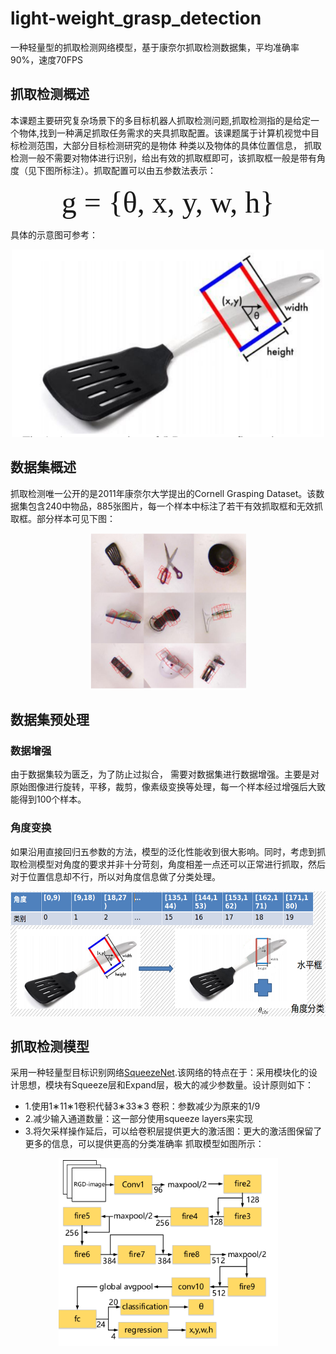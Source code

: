 # light-weight_grasp_detection
一种轻量型的抓取检测网络模型，基于康奈尔抓取检测数据集，平均准确率90%，速度70FPS
## 抓取检测概述
本课题主要研究复杂场景下的多目标机器人抓取检测问题,抓取检测指的是给定一个物体,找到一种满足抓取任务需求的夹具抓取配置。该课题属于计算机视觉中目标检测范围，大部分目标检测研究的是物体
种类以及物体的具体位置信息， 抓取检测一般不需要对物体进行识别，给出有效的抓取框即可，该抓取框一般是带有角度（见下图所标注）。抓取配置可以由五参数法表示：
<p align="center">
<font face="黑体" size=15>
g = {θ, x, y, w, h}
</font>
</p>
具体的示意图可参考：
<p align="center">
<img width = '500' height = '300' src = "https://github.com/missFuture/zte-com2020/blob/master/images/five_para.png"/>
</p>

## 数据集概述
抓取检测唯一公开的是2011年康奈尔大学提出的Cornell Grasping Dataset。该数据集包含240中物品，885张图片，每一个样本中标注了若干有效抓取框和无效抓取框。部分样本可见下图：
<p align="center">
<img width = '250' height = '250' src = "https://github.com/missFuture/zte-com2020/blob/master/images/CGD_sample.png"/>
</p>

## 数据集预处理
### 数据增强
由于数据集较为匮乏，为了防止过拟合， 需要对数据集进行数据增强。主要是对原始图像进行旋转，平移，裁剪，像素级变换等处理，每一个样本经过增强后大致能得到100个样本。
### 角度变换
如果沿用直接回归五参数的方法，模型的泛化性能收到很大影响。同时，考虑到抓取检测模型对角度的要求并非十分苛刻，角度相差一点还可以正常进行抓取，然后对于位置信息却不行，所以对角度信息做了分类处理。
<p align="center">
<img width = '600' height = '200' src = "https://github.com/missFuture/zte-com2020/blob/master/images/degree_cls.png"/>
</p>

## 抓取检测模型
采用一种轻量型目标识别网络[SqueezeNet](https://arxiv.org/abs/1602.07360).该网络的特点在于：采用模块化的设计思想，模块有Squeeze层和Expand层，极大的减少参数量。设计原则如下：
- 1.使用1∗11∗1卷积代替3∗33∗3 卷积：参数减少为原来的1/9 
- 2.减少输入通道数量：这一部分使用squeeze layers来实现 
- 3.将欠采样操作延后，可以给卷积层提供更大的激活图：更大的激活图保留了更多的信息，可以提供更高的分类准确率
抓取模型如图所示：
<p align="center">
<img width = '351' height = '300' src = "https://github.com/missFuture/zte-com2020/blob/master/images/squeezenet.png"/>
</p>

## 
